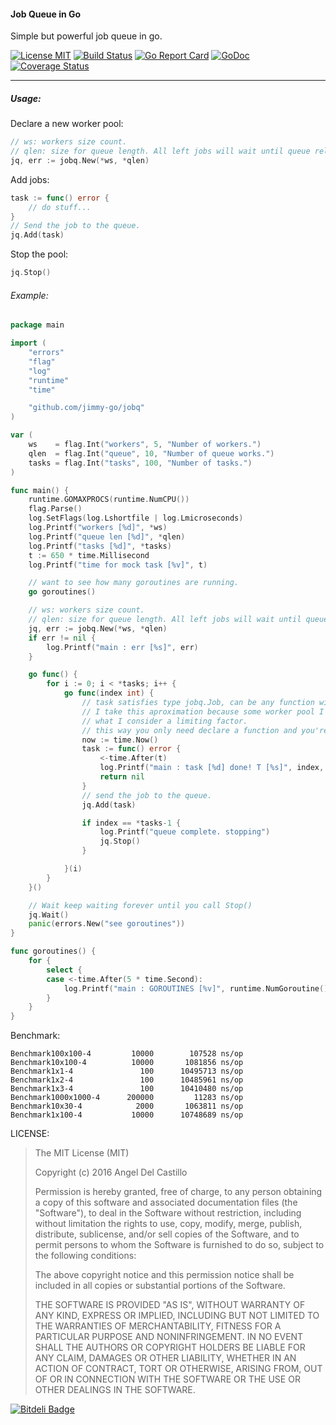 #### Job Queue in Go

Simple but powerful job queue in go.

[![License MIT](https://img.shields.io/npm/l/express.svg)](http://opensource.org/licenses/MIT)
[![Build Status](https://travis-ci.org/jimmy-go/jobQ.svg?branch=master)](https://travis-ci.org/jimmy-go/jobQ)
[![Go Report Card](https://goreportcard.com/badge/github.com/jimmy-go/jobq?1)](https://goreportcard.com/report/github.com/jimmy-go/jobq)
[![GoDoc](http://godoc.org/github.com/jimmy-go/jobq?status.png)](http://godoc.org/github.com/jimmy-go/jobq)
[![Coverage Status](https://coveralls.io/repos/github/jimmy-go/jobQ/badge.svg?branch=master&1)](https://coveralls.io/github/jimmy-go/jobQ?branch=master)

----

##### Usage:

Declare a new worker pool:

```go
// ws: workers size count.
// qlen: size for queue length. All left jobs will wait until queue release some slot.
jq, err := jobq.New(*ws, *qlen)
```

Add jobs:

```go
task := func() error {
    // do stuff...
}
// Send the job to the queue.
jq.Add(task)
```

Stop the pool:

```go
jq.Stop()

```

###### Example:

```go
package main

import (
	"errors"
	"flag"
	"log"
	"runtime"
	"time"

	"github.com/jimmy-go/jobq"
)

var (
	ws    = flag.Int("workers", 5, "Number of workers.")
	qlen  = flag.Int("queue", 10, "Number of queue works.")
	tasks = flag.Int("tasks", 100, "Number of tasks.")
)

func main() {
	runtime.GOMAXPROCS(runtime.NumCPU())
	flag.Parse()
	log.SetFlags(log.Lshortfile | log.Lmicroseconds)
	log.Printf("workers [%d]", *ws)
	log.Printf("queue len [%d]", *qlen)
	log.Printf("tasks [%d]", *tasks)
	t := 650 * time.Millisecond
	log.Printf("time for mock task [%v]", t)

	// want to see how many goroutines are running.
	go goroutines()

	// ws: workers size count.
	// qlen: size for queue length. All left jobs will wait until queue release some slot.
	jq, err := jobq.New(*ws, *qlen)
	if err != nil {
		log.Printf("main : err [%s]", err)
	}

	go func() {
		for i := 0; i < *tasks; i++ {
			go func(index int) {
				// task satisfies type jobq.Job, can be any function with error return.
				// I take this aproximation because some worker pool I see around use an interface
				// what I consider a limiting factor.
				// this way you only need declare a function and you're ready to go!
				now := time.Now()
				task := func() error {
					<-time.After(t)
					log.Printf("main : task [%d] done! T [%s]", index, time.Since(now))
					return nil
				}
				// send the job to the queue.
				jq.Add(task)

				if index == *tasks-1 {
					log.Printf("queue complete. stopping")
					jq.Stop()
				}

			}(i)
		}
	}()

    // Wait keep waiting forever until you call Stop()
	jq.Wait()
	panic(errors.New("see goroutines"))
}

func goroutines() {
	for {
		select {
		case <-time.After(5 * time.Second):
			log.Printf("main : GOROUTINES [%v]", runtime.NumGoroutine())
		}
	}
}
```

Benchmark:
```
Benchmark100x100-4  	   10000	    107528 ns/op
Benchmark10x100-4   	   10000	   1081856 ns/op
Benchmark1x1-4      	     100	  10495713 ns/op
Benchmark1x2-4      	     100	  10485961 ns/op
Benchmark1x3-4      	     100	  10410480 ns/op
Benchmark1000x1000-4	  200000	     11283 ns/op
Benchmark10x30-4    	    2000	   1063811 ns/op
Benchmark1x100-4    	   10000	  10748689 ns/op
```

LICENSE:

>The MIT License (MIT)
>
>Copyright (c) 2016 Angel Del Castillo
>
>Permission is hereby granted, free of charge, to any person obtaining a copy
>of this software and associated documentation files (the "Software"), to deal
>in the Software without restriction, including without limitation the rights
>to use, copy, modify, merge, publish, distribute, sublicense, and/or sell
>copies of the Software, and to permit persons to whom the Software is
>furnished to do so, subject to the following conditions:
>
>The above copyright notice and this permission notice shall be included in all
>copies or substantial portions of the Software.
>
>THE SOFTWARE IS PROVIDED "AS IS", WITHOUT WARRANTY OF ANY KIND, EXPRESS OR
>IMPLIED, INCLUDING BUT NOT LIMITED TO THE WARRANTIES OF MERCHANTABILITY,
>FITNESS FOR A PARTICULAR PURPOSE AND NONINFRINGEMENT. IN NO EVENT SHALL THE
>AUTHORS OR COPYRIGHT HOLDERS BE LIABLE FOR ANY CLAIM, DAMAGES OR OTHER
>LIABILITY, WHETHER IN AN ACTION OF CONTRACT, TORT OR OTHERWISE, ARISING FROM,
>OUT OF OR IN CONNECTION WITH THE SOFTWARE OR THE USE OR OTHER DEALINGS IN THE
>SOFTWARE.

[![Bitdeli Badge](https://d2weczhvl823v0.cloudfront.net/jimmy-go/jobq/trend.png)](https://bitdeli.com/free "Bitdeli Badge")

